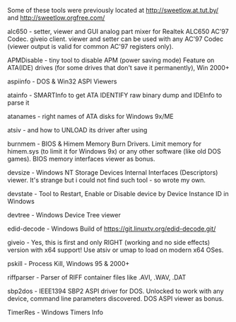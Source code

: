 Some of these tools were previously located at http://sweetlow.at.tut.by/ and http://sweetlow.orgfree.com/

alc650 - setter, viewer and GUI analog part mixer for Realtek ALC650 AC'97 Codec. giveio client. viewer and setter can be used with any AC'97 Codec (viewer output is valid for common AC'97 registers only).

APMDisable - tiny tool to disable APM (power saving mode) Feature on ATA(IDE) drives (for some drives that don't save it permanently), Win 2000+

aspiinfo - DOS & Win32 ASPI Viewers

atainfo - SMARTInfo to get ATA IDENTIFY raw binary dump and IDEInfo to parse it

atanames - right names of ATA disks for Windows 9x/ME

atsiv - and how to UNLOAD its driver after using

burnmem - BIOS & Himem Memory Burn Drivers. Limit memory for himem.sys (to limit it for Windows 9x) or any other software (like old DOS games). BIOS memory interfaces viewer as bonus.

devsize - Windows NT Storage Devices Internal Interfaces (Descriptors) viewer. It's strange but i could not find such tool - so wrote my own.

devstate - Tool to Restart, Enable or Disable device by Device Instance ID in Windows

devtree - Windows Device Tree viewer

edid-decode - Windows Build of https://git.linuxtv.org/edid-decode.git/

giveio - Yes, this is first and only RIGHT (working and no side effects) version with x64 support! Use atsiv or umap to load on modern x64 OSes.

pskill - Process Kill, Windows 95 & 2000+

riffparser - Parser of RIFF container files like .AVI, .WAV, .DAT

sbp2dos - IEEE1394 SBP2 ASPI driver for DOS. Unlocked to work with any device, command line parameters discovered. DOS ASPI viewer as bonus.

TimerRes - Windows Timers Info
